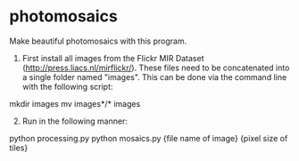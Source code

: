 photomosaics
============
Make beautiful photomosaics with this program. 

1) First install all images from the Flickr MIR Dataset (http://press.liacs.nl/mirflickr/).
These files need to be concatenated into a single folder named "images". This can be done via the command line with the following script:

mkdir images
mv images*/* images

2) Run in the following manner: 

python processing.py
python mosaics.py {file name of image} {pixel size of tiles}
